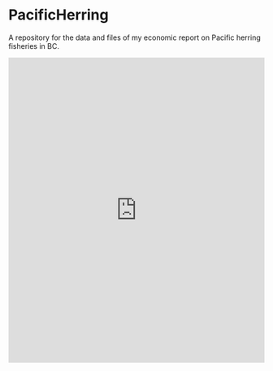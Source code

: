 # PacificHerring
A repository for the data and files of my economic report on Pacific herring fisheries in BC.  

<iframe src="https://plot.ly/~tcashion/1.embed"
        height="600" width="100%"
        scrolling="no" seamless="seamless"
        frameBorder="0">
</iframe>
